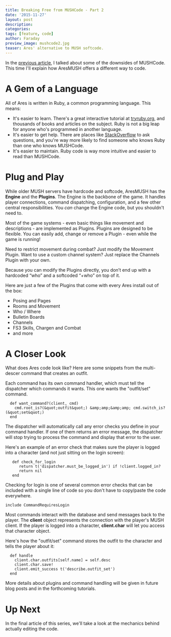 ```yaml
---
title: Breaking Free from MUSHCode - Part 2
date: '2015-11-27'
layout: post
description:
categories:
tags: [feature, code]
author: Faraday
preview_image: mushcode2.jpg
teaser: Ares' alternative to MUSH softcode.
---
```


In the <a href="/posts/breaking-free-from-mushcode-part-1/">previous article</a>, I talked about some of the downsides of MUSHCode. This time I'll explain how AresMUSH offers a different way to code.

<h1>A Gem of a Language</h1>

All of Ares is written in Ruby, a common programming language. This means:

<ul>
<li>It's easier to learn.  There's a great interactive tutorial at <a href="http://tryruby.org/levels/1/challenges/0">tryruby.org</a>, and thousands of books and articles on the subject.  Ruby is not a big leap for anyone who's programmed in another language.</li>
<li>It's easier to get help.  There are places like <a href="http://stackoverflow.com">StackOverflow</a> to ask questions, and you're way more likely to find someone who knows Ruby than one who knows MUSHCode.</li>
<li>It's easier to maintain.  Ruby code is way more intuitive and easier to read than MUSHCode.</li>
</ul>

<h1>Plug and Play</h1>

While older MUSH servers have hardcode and softcode, AresMUSH has the <strong>Engine</strong> and the <strong>Plugins</strong>. The Engine is the backbone of the game. It handles player connections, command dispatching, configuration, and a few other central responsibilities. You <em>can</em> change the Engine code, but you shouldn't need to.

Most of the game systems - even basic things like movement and descriptions - are implemented as Plugins. Plugins are designed to be flexible. You can easily add, change or remove a Plugin - even while the game is running!

Need to restrict movement during combat? Just modify the Movement Plugin. Want to use a custom channel system? Just replace the Channels Plugin with your own.

Because you can modify the Plugins directly, you don’t end up with a hardcoded “who” and a softcoded “+who” on top of it.

Here are just a few of the Plugins that come with every Ares install out of the box:

<ul>
<li>Posing and Pages</li>
<li>Rooms and Movement</li>
<li>Who / Where</li>
<li>Bulletin Boards</li>
<li>Channels</li>
<li>FS3 Skills, Chargen and Combat</li>
<li>and more</li>
</ul>

<h1>A Closer Look</h1>

What does Ares code look like?  Here are some snippets from the multi-descer command that creates an outfit.

Each command has its own command handler, which must tell the dispatcher which commands it wants.  This one wants the "outfit/set" command.

      def want_command?(client, cmd)
        cmd.root_is?(&quot;outfit&quot;) &amp;amp;&amp;amp; cmd.switch_is?(&quot;set&quot;)
      end

The dispatcher will automatically call any error checks you define in your command handler.  If one of them returns an error message, the dispatcher will stop trying to process the command and display that error to the user.

Here's an example of an error check that makes sure the player is logged into a character (and not just sitting on the login screen):

       def check_for_login
          return t('dispatcher.must_be_logged_in') if !client.logged_in?
          return nil
       end

Checking for login is one of several common error checks that can be included with a single line of code so you don't have to copy/paste the code everywhere.

    include CommandRequiresLogin

Most commands interact with the database and send messages back to the player.  The <strong>client</strong> object represents the connection with the player's MUSH client. If the player is logged into a character, <strong>client.char</strong> will let you access that character object.

Here's how the "outfit/set" command stores the outfit to the character and tells the player about it:

      def handle
        client.char.outfits[self.name] = self.desc
        client.char.save!
        client.emit_success t('describe.outfit_set')
      end

More details about plugins and command handling will be given in future blog posts and in the forthcoming tutorials.

<h1>Up Next</h1>

In the final article of this series, we'll take a look at the mechanics behind actually editing the code.